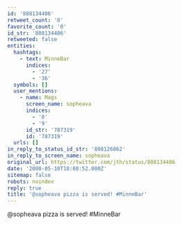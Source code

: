 ```yaml
---
id: '808134406'
retweet_count: '0'
favorite_count: '0'
id_str: '808134406'
retweeted: false
entities:
  hashtags:
    - text: MinneBar
      indices:
        - '27'
        - '36'
  symbols: []
  user_mentions:
    - name: Mags
      screen_name: sopheava
      indices:
        - '0'
        - '9'
      id_str: '787319'
      id: '787319'
  urls: []
in_reply_to_status_id_str: '808126862'
in_reply_to_screen_name: sopheava
original_url: https://twitter.com/jth/status/808134406
date: '2008-05-10T18:00:52.000Z'
sitemap: false
robots: noindex
reply: true
title: '@sopheava pizza is served! #MinneBar'
---
```


@sopheava pizza is served! #MinneBar